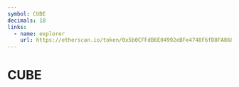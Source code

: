 ```yaml
---
symbol: CUBE
decimals: 18
links:
  - name: explorer
    url: https://etherscan.io/token/0x5b0CFFdB6E04992eBFe4748F6fD8FA868f216Fdb
---
```


# CUBE
